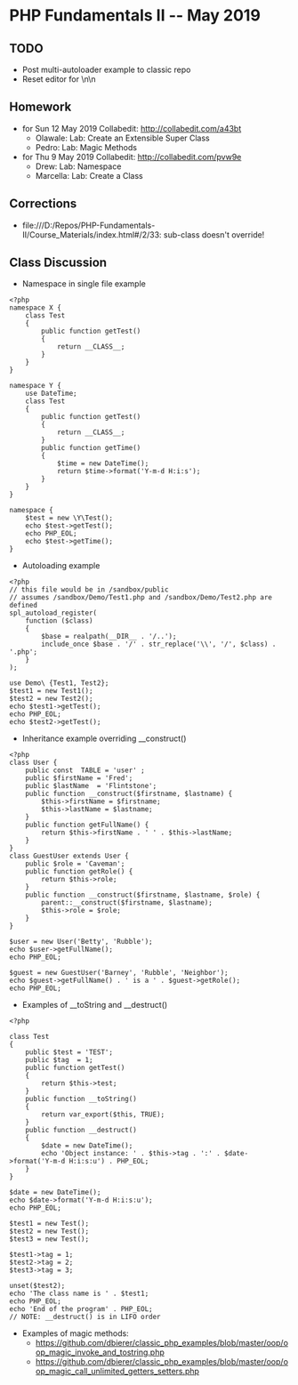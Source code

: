 # PHP Fundamentals II -- May 2019

## TODO
* Post multi-autoloader example to classic repo
* Reset editor for \n\n

## Homework
* for Sun 12 May 2019
  Collabedit: http://collabedit.com/a43bt
  * Olawale: Lab: Create an Extensible Super Class
  * Pedro: Lab: Magic Methods
* for Thu 9 May 2019
  Collabedit: http://collabedit.com/pvw9e
  * Drew: Lab: Namespace
  * Marcella: Lab: Create a Class

## Corrections
* file:///D:/Repos/PHP-Fundamentals-II/Course_Materials/index.html#/2/33: sub-class doesn't override!

## Class Discussion
* Namespace in single file example
```
<?php
namespace X {
	class Test
	{
		public function getTest()
		{
			return __CLASS__;
		}
	}
}

namespace Y {
	use DateTime;
	class Test
	{
		public function getTest()
		{
			return __CLASS__;
		}
		public function getTime()
		{
			$time = new DateTime();
			return $time->format('Y-m-d H:i:s');
		}
	}
}

namespace {
	$test = new \Y\Test();
	echo $test->getTest();
	echo PHP_EOL;
	echo $test->getTime();
}
```
* Autoloading example
```
<?php
// this file would be in /sandbox/public
// assumes /sandbox/Demo/Test1.php and /sandbox/Demo/Test2.php are defined
spl_autoload_register(
	function ($class)
	{
		$base = realpath(__DIR__ . '/..');
		include_once $base . '/' . str_replace('\\', '/', $class) . '.php';
	}
);

use Demo\ {Test1, Test2};
$test1 = new Test1();
$test2 = new Test2();
echo $test1->getTest();
echo PHP_EOL;
echo $test2->getTest();
```
* Inheritance example overriding __construct()
```
<?php
class User {
    public const  TABLE = 'user' ;
    public $firstName = 'Fred';
    public $lastName  = 'Flintstone';
	public function __construct($firstname, $lastname) {
		$this->firstName = $firstname;
		$this->lastName = $lastname;
    }
    public function getFullName() {
		return $this->firstName . ' ' . $this->lastName;
	}
}
class GuestUser extends User {
    public $role = 'Caveman';
    public function getRole() {
        return $this->role;
    }
	public function __construct($firstname, $lastname, $role) {
		parent::__construct($firstname, $lastname);
		$this->role = $role;
    }
}

$user = new User('Betty', 'Rubble');
echo $user->getFullName();
echo PHP_EOL;

$guest = new GuestUser('Barney', 'Rubble', 'Neighbor');
echo $guest->getFullName() . ' is a ' . $guest->getRole();
echo PHP_EOL;
```
* Examples of __toString and __destruct()
```
<?php

class Test
{
	public $test = 'TEST';
	public $tag  = 1;
	public function getTest()
	{
		return $this->test;
	}
	public function __toString()
	{
		return var_export($this, TRUE);
	}
	public function __destruct()
	{
		$date = new DateTime();
		echo 'Object instance: ' . $this->tag . ':' . $date->format('Y-m-d H:i:s:u') . PHP_EOL;
	}
}

$date = new DateTime();
echo $date->format('Y-m-d H:i:s:u');
echo PHP_EOL;

$test1 = new Test();
$test2 = new Test();
$test3 = new Test();

$test1->tag = 1;
$test2->tag = 2;
$test3->tag = 3;

unset($test2);
echo 'The class name is ' . $test1;
echo PHP_EOL;
echo 'End of the program' . PHP_EOL;
// NOTE: __destruct() is in LIFO order
```
* Examples of magic methods:
  * https://github.com/dbierer/classic_php_examples/blob/master/oop/oop_magic_invoke_and_tostring.php
  * https://github.com/dbierer/classic_php_examples/blob/master/oop/oop_magic_call_unlimited_getters_setters.php

